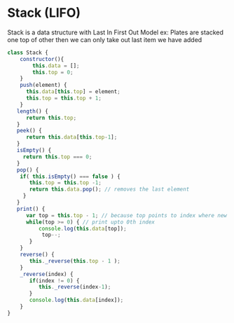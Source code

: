 # Stack (LIFO)
Stack is a data structure with Last In First Out Model ex: Plates are stacked one top of other then we can only take out last item we have added 
```javascript
class Stack {
    constructor(){
        this.data = [];
        this.top = 0;
    }
    push(element) {
      this.data[this.top] = element;
      this.top = this.top + 1;
    }
   length() {
      return this.top;
   }
   peek() {
      return this.data[this.top-1];
   }
   isEmpty() {
     return this.top === 0;
   }
   pop() {
    if( this.isEmpty() === false ) {
       this.top = this.top -1;
       return this.data.pop(); // removes the last element
     }
   }
   print() {
      var top = this.top - 1; // because top points to index where new    element to be inserted
      while(top >= 0) { // print upto 0th index
          console.log(this.data[top]);
           top--;
       }
    }
    reverse() {
       this._reverse(this.top - 1 );
    }
    _reverse(index) {
       if(index != 0) {
          this._reverse(index-1);
       }
       console.log(this.data[index]);
    }
}
```
